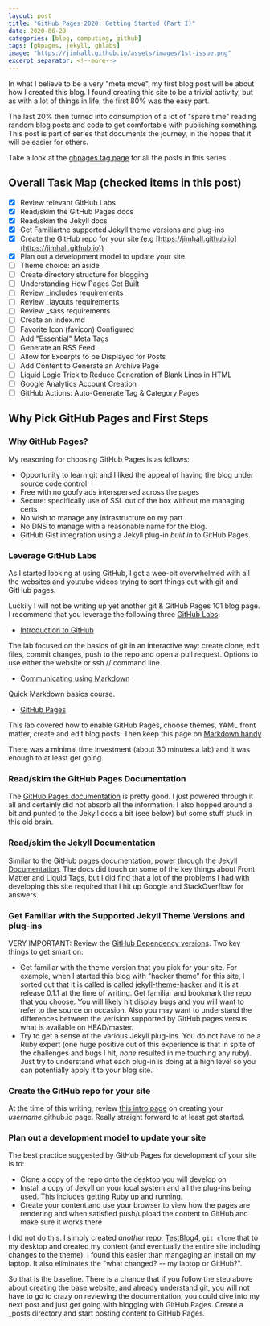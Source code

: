 ```yaml
---
layout: post
title: "GitHub Pages 2020: Getting Started (Part I)"
date: 2020-06-29
categories: [blog, computing, github]
tags: [ghpages, jekyll, ghlabs]
image: "https://jimhall.github.io/assets/images/1st-issue.png"
excerpt_separator: <!--more-->
---
```


In what I believe to be a very "meta move", my first blog post will
be about how I created this blog. I found creating this site to be
a trivial activity, but as with a lot of things in life, the first
80% was the easy part.

<!--more-->

The last 20% then turned into consumption of a lot of "spare time"
reading random blog posts and code to get comfortable with
publishing something. This post is part of series that documents
the journey, in the hopes that it will be easier for others.

Take a look at the [ghpages tag page](https://jimhall.github.io/tags/ghpages)
for all the posts in this series.

## Overall Task Map (checked items in this post)

- [x] Review relevant GitHub Labs
- [x] Read/skim the GitHub Pages docs
- [x] Read/skim the Jekyll docs
- [x] Get Familiarthe supported Jekyll theme versions and plug-ins
- [x] Create the GitHub repo for your site (e.g [https://jimhall.github.io](https://jimhall.github.io))
- [x] Plan out a development model to update your site
- [ ] Theme choice: an aside
- [ ] Create directory structure for blogging
- [ ] Understanding How Pages Get Built
- [ ] Review _includes requirements
- [ ] Review _layouts requirements
- [ ] Review _sass requirements
- [ ] Create an index.md
- [ ] Favorite Icon (favicon) Configured
- [ ] Add "Essential" Meta Tags
- [ ] Generate an RSS Feed
- [ ] Allow for Excerpts to be Displayed for Posts
- [ ] Add Content to Generate an Archive Page
- [ ] Liquid Logic Trick to Reduce Generation of Blank Lines in HTML
- [ ] Google Analytics Account Creation
- [ ] GitHub Actions: Auto-Generate Tag & Category Pages

## Why Pick GitHub Pages and First Steps

### Why GitHub Pages?

My reasoning for choosing GitHub Pages is as follows:

- Opportunity to learn git and I liked the appeal of having the blog under source
  code control
- Free with no goofy ads interspersed across the pages
- Secure: specifically use of SSL out of the box without me managing certs
- No wish to manage any infrastructure on my part
- No DNS to manage with a reasonable name for the blog.
- GitHub Gist integration using a Jekyll plug-in _built in_ to GitHub Pages.

### Leverage GitHub Labs

As I started looking at using GitHub, I got a wee-bit overwhelmed with all the
websites and youtube videos trying to sort things out with git and GitHub
pages.

Luckily I will not be writing up yet another git & GitHub Pages 101 blog page. I recommend
that you leverage the following three [GitHub Labs](https://lab.github.com):

- [Introduction to GitHub](https://lab.github.com/githubtraining/introduction-to-github)

The lab focused on the basics of git in an interactive way: create clone, edit
files, commit changes, push to the repo and open a pull request. Options to
use either the website or ssh // command line.

- [Communicating using Markdown](https://lab.github.com/githubtraining/communicating-using-markdown)

Quick Markdown basics course.

- [GitHub Pages](https://lab.github.com/githubtraining/github-pages)

This lab covered how to enable GitHub Pages, choose themes, YAML front matter, create and edit
blog posts. Then keep this page on [Markdown
handy](https://guides.github.com/features/mastering-markdown/)

There was a minimal time investment (about 30 minutes a lab) and it was
enough to at least get going.

### Read/skim the GitHub Pages Documentation

The [GitHub Pages documentation](https://help.github.com/en/github/working-with-github-pages) is
pretty good. I just powered through it all and certainly did not absorb all
the information. I also hopped around a bit and punted to the Jekyll docs a
bit (see below) but some stuff stuck in this old brain.

### Read/skim the Jekyll Documentation

Similar to the GitHub pages documentation, power through the [Jekyll
Documentation](https://jekyllrb.com/docs/). The docs did touch on some of the
key things about Front Matter and Liquid Tags, but I did find that a lot of
the problems I had with developing this site required that I hit up Google and
StackOverflow for answers.

### Get Familiar with the Supported Jekyll Theme Versions and plug-ins

VERY IMPORTANT: Review the [GitHub Dependency versions](https://pages.github.com/versions/). Two key things to get smart on:

- Get familiar with the theme version that you pick for your site. For
  example, when I started this blog with "hacker theme" for this site, I
  sorted out that it is called is called
  [jekyll-theme-hacker](https://rubygems.org/gems/jekyll-theme-hacker) and it
  is at release 0.1.1 at the time of writing. Get familiar and bookmark the
  repo that you choose. You will likely hit display bugs and you will want to
  refer to the source on occasion. Also you may want to understand the
  differences between the verision supported by GitHub pages versus what is
  available on HEAD/master.
- Try to get a sense of the various Jekyll plug-ins. You do not have to be a
  Ruby expert (one huge positive out of this experience is that in spite of
  the challenges and bugs I hit, *none* resulted in me touching any ruby).
  Just try to understand what each plug-in is doing at a high 
  level so you can potentially apply it to your blog site.

### Create the GitHub repo for your site

At the time of this writing, review [this intro
page](https://pages.github.com) on creating your _username_.github.io page.
Really straight forward to at least get started.


### Plan out a development model to update your site

The best practice suggested by GitHub Pages for development of your site is
to:

- Clone a copy of the repo onto the desktop you will develop on
- Install a copy of Jekyll on your local system and all the plug-ins being
  used. This includes getting Ruby up and running.
- Create your content and use your browser to view how the pages are rendering
  and when satisfied push/upload the content to GitHub and make sure it works
  there

I did not do this. I simply created _another_ repo,
[TestBlog4](https://jimhall.github.io/TestBlog4), ```git clone``` that to my
desktop and created my content (and eventually the entire site including
changes to the theme). I found this easier than mangaging an install on my
laptop. It also eliminates the "what changed? -- my laptop or GitHub?".

So that is the baseline. There is a chance that if you follow the step above
about creating the base website, and already understand git, you will not have
to go to crazy on reviewing the documentation, you could dive into my next
post and just get going with blogging with GitHub Pages. Create a _posts
directory and start posting content to GitHub Pages.
